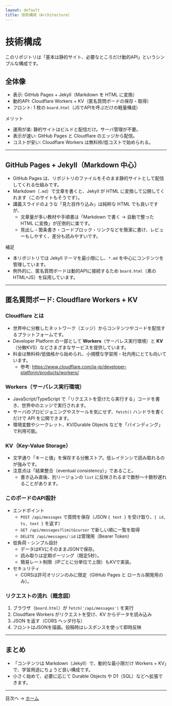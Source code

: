 ```yaml
---
layout: default
title: 技術構成（Architecture）
---
```


# 技術構成

このリポジトリは「基本は静的サイト、必要なところだけ動的API」というシンプルな構成です。

## 全体像

- 表示: GitHub Pages + Jekyll（Markdown を HTML に変換）
- 動的API: Cloudflare Workers + KV（匿名質問ボードの保存・取得）
- フロント: 1 枚の `board.html`（JSでAPIを呼ぶだけの軽量構成）

メリット
- 運用が楽: 静的サイトはビルドと配信だけ。サーバ管理が不要。
- 表示が速い: GitHub Pages と Cloudflare のエッジから配信。
- コストが安い: Cloudflare Workers は無料枠/低コストで始められる。

---

## GitHub Pages + Jekyll（Markdown 中心）

- GitHub Pages は、リポジトリのファイルをそのまま静的サイトとして配信してくれる仕組みです。
- Markdown（`.md`）で文章を書くと、Jekyll が HTML に変換して公開してくれます（このサイトもそうです）。
- 講義スライドのような「見た目作り込み」は純粋な HTML でも良いですが、
  - 文章量が多い教材や手順書は「Markdown で書く → 自動で整った HTML に変換」が圧倒的に楽です。
  - 見出し・箇条書き・コードブロック・リンクなどを簡潔に書け、レビューもしやすく、差分も読みやすいです。

補足
- 本リポジトリでは Jekyll テーマを最小限にし、`*.md` を中心にコンテンツを管理しています。
- 例外的に、匿名質問ボードは動的APIに接続するため `board.html`（素のHTML+JS）を採用しています。

---

## 匿名質問ボード: Cloudflare Workers + KV

### Cloudflare とは

- 世界中に分散したネットワーク（エッジ）からコンテンツやコードを配信するプラットフォームです。
- Developer Platform の一部として **Workers**（サーバレス実行環境）と **KV**（分散KVS）などさまざまなサービスを提供しています。
- 料金は無料枠/低価格から始められ、小規模な学習用・社内用にとても向いています。
  - 参考: https://www.cloudflare.com/ja-jp/developer-platform/products/workers/

### Workers（サーバレス実行環境）

- JavaScript/TypeScript で「リクエストを受けたら実行する」コードを書き、世界中のエッジで実行されます。
- サーバのプロビジョニングやスケールを気にせず、`fetch()` ハンドラを書くだけで API を公開できます。
- 環境変数やシークレット、KV/Durable Objects などを「バインディング」で利用可能。

### KV（Key-Value Storage）

- 文字通り「キーと値」を保存する分散ストア。低レイテンシで読み取れるのが強みです。
- 注意点は「結果整合（eventual consistency）」であること。
  - 書き込み直後、別リージョンの `list` に反映されるまで数秒〜十数秒遅れることがあります。
### このボードのAPI設計

- エンドポイント
  - `POST /api/messages` で質問を保存（JSON `{ text }` を受け取り、`{ id, ts, text }` を返す）
  - `GET /api/messages?limit&cursor` で新しい順に一覧を取得
  - `DELETE /api/messages/:id` は管理用（Bearer Token）
- 低負荷・シンプル設計
  - データはKVにそのままJSONで保存。
  - 読み取りは定期ポーリング（既定5秒）。
  - 簡易レート制限（IPごとに分単位で上限）もKVで実装。
- セキュリティ
  - CORSは許可オリジンのみに限定（GitHub Pages と ローカル開発用のみ）。

### リクエストの流れ（概念図）

1. ブラウザ（`board.html`）が `fetch('/api/messages')` を実行
2. Cloudflare Workers がリクエストを受け、KV からデータを読み込み
3. JSON を返す（CORS ヘッダ付与）
4. フロントはJSONを描画。投稿時はレスポンスを使って即時反映

---

## まとめ

- 「コンテンツは Markdown（Jekyll）で、動的な最小限だけ Workers + KV」で、学習用途にちょうど良い構成です。
- 小さく始めて、必要に応じて Durable Objects や D1（SQL）などへ拡張できます。


---
目次へ → [ホーム](./index.md)
